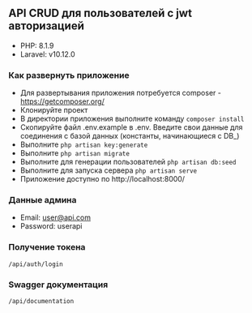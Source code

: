 ## API CRUD для пользователей с jwt авторизацией

* PHP: 8.1.9
* Laravel: v10.12.0

### Как развернуть приложение
* Для развертывания приложения потребуется composer - https://getcomposer.org/
* Клонируйте проект 
* В директории приложения выполните команду `composer install`
* Скопируйте файл .env.example в .env. Введите свои данные для соединения с базой данных (константы, начинающиеся с DB_)
* Выполните `php artisan key:generate`
* Выполните `php artisan migrate`
* Выполните для генерации пользователей `php artisan db:seed`
* Выполните для запуска сервера `php artisan serve`
* Приложение доступно по http://localhost:8000/

### Данные админа
* Email: user@api.com
* Password: userapi

### Получение токена
`/api/auth/login`

### Swagger документация
`/api/documentation`
